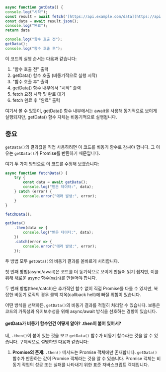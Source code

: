 ```js
  
async function getData() {
console.log("시작");
const result = await fetch('[https://api.example.com/data](https://api.example.com/data)');
const data = await result.json();
console.log("완료");
return data

console.log("함수 호출 전");
getData();
console.log("함수 호출 후");
```

이 코드의 실행 순서는 다음과 같습니다:

1. "함수 호출 전" 출력
2. getData() 함수 호출 (비동기적으로 실행 시작)
3. "함수 호출 후" 출력
4. getData() 함수 내부에서 "시작" 출력
5. fetch 요청 시작 및 완료 대기
6. fetch 완료 후 "완료" 출력

여기서 볼 수 있듯이, getData() 함수 내부에서는 await을 사용해 동기적으로 보이게 실행되지만, getData() 함수 자체는 비동기적으로 실행됩니다.

## 중요
`getData()`의 결과값을 직접 사용하려면 이 코드를 비동기 함수로 감싸야 합니다. 그 이유는 `getData()`가 Promise를 반환하기 때문입니다.

여기 두 가지 방법으로 이 코드를 수정해 보겠습니다:

```js
async function fetchData() {
    try {
        const data = await getData();
        console.log("받은 데이터:", data);
    } catch (error) {
        console.error("에러 발생:", error);
    }
}

fetchData();

```

```js
getData()
    .then(data => {
        console.log("받은 데이터:", data);
    })
    .catch(error => {
        console.error("에러 발생:", error);
    });

```

두 방법 모두 `getData()`의 비동기 결과를 올바르게 처리합니다.

첫 번째 방법(async/await)은 코드를 더 동기적으로 보이게 만들어 읽기 쉽지만, 이를 위해 새로운 async 함수(`main`)를 만들어야 합니다.

두 번째 방법(then/catch)은 추가적인 함수 없이 직접 Promise를 다룰 수 있지만, 복잡한 비동기 로직의 경우 콜백 지옥(callback hell)에 빠질 위험이 있습니다.

어떤 방식을 선택하든, `getData()`의 비동기 결과를 적절히 처리할 수 있습니다. 보통은 코드의 가독성과 유지보수성을 위해 async/await 방식을 선호하는 경향이 있습니다.

#### getData가 비동기 함수인건 어떻게 알아? .then이 붙어 있어서?

네, `.then()`이 붙어 있는 것을 보고 `getData()` 함수가 비동기 함수라는 것을 알 수 있습니다. 구체적으로 설명하면 다음과 같습니다:

1. **Promise의 존재**: `.then()` 메서드는 Promise 객체에만 존재합니다. `getData()` 함수가 반환하는 값이 Promise 객체라는 것을 알 수 있습니다. Promise 객체는 비동기 작업의 성공 또는 실패를 나타내기 위한 표준 자바스크립트 객체입니다.